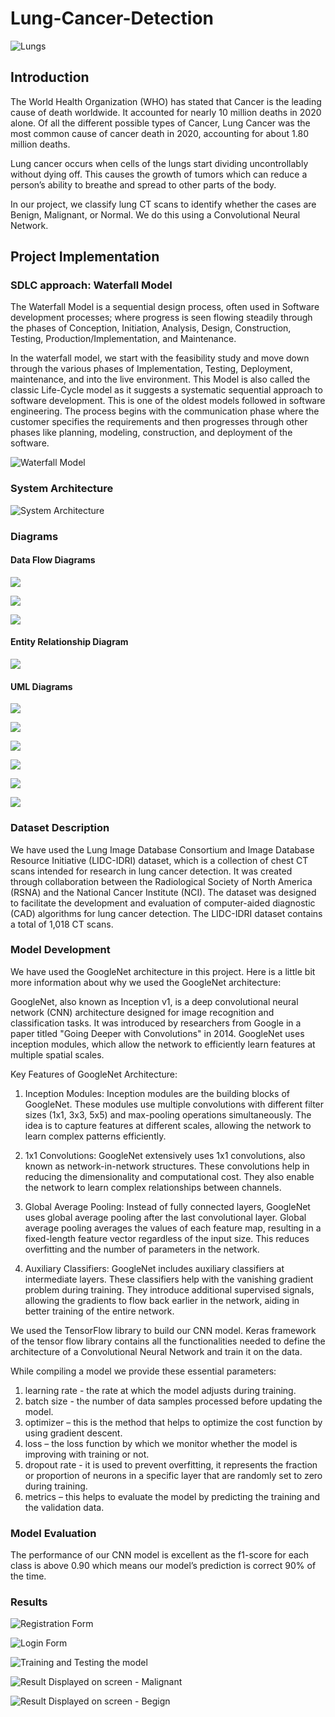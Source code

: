 # Lung-Cancer-Detection 

![Lungs](images/lungs_plant.jpeg)

## Introduction
The World Health Organization (WHO) has stated that Cancer is the leading cause of death worldwide. It accounted for nearly 10 million deaths in 2020 alone. Of all the different possible types of Cancer, Lung Cancer was the most common cause of cancer death in 2020, accounting for about 1.80 million deaths.

Lung cancer occurs when cells of the lungs start dividing uncontrollably without dying off. This causes the growth of tumors which can reduce a person’s ability to breathe and spread to other parts of the body.

In our project, we classify lung CT scans to identify whether the cases are Benign, Malignant, or Normal. We do this using a Convolutional Neural Network. 

## Project Implementation 

### SDLC approach: Waterfall Model 
The Waterfall Model is a sequential design process, often used in Software development processes; where progress is seen flowing steadily through the phases of Conception, Initiation, Analysis, Design, Construction, Testing, Production/Implementation, and Maintenance. 

In the waterfall model, we start with the feasibility study and move down through the various phases of Implementation, Testing, Deployment, maintenance, and into the live environment. This Model is also called the classic Life-Cycle model as it suggests a systematic sequential approach to software development. This is one of the oldest models followed in software
engineering. The process begins with the communication phase where the customer specifies the requirements and then progresses through other phases like planning, modeling, construction, and deployment of the software.

![Waterfall Model](images/waterfall.png)

### System Architecture 

![System Architecture](images/sys_arch.png)

### Diagrams 

#### Data Flow Diagrams

![](images/dfd0.png)

![](images/dfd1.png)

![](images/dfd2.png)

#### Entity Relationship Diagram

![](images/er_diag.png)

#### UML Diagrams

![](images/usecase_diag.png)

![](images/activ_diag.png)

![](images/seq_diag.png)

![](images/class_diag.png)

![](images/component_diag.png)

![](images/deployment_diag.png)

### Dataset Description

We have used the Lung Image Database Consortium and Image Database Resource Initiative (LIDC-IDRI) dataset, which is a collection of chest CT scans intended for research in lung cancer detection. It was created through collaboration between the Radiological Society of North America (RSNA) and the National Cancer Institute (NCI). The dataset was designed to facilitate the development and evaluation of computer-aided diagnostic (CAD) algorithms for lung cancer detection. The LIDC-IDRI dataset contains a total of 1,018 CT scans. 

### Model Development 

We have used the GoogleNet architecture in this project. Here is a little bit more information about why we used the GoogleNet architecture: 

GoogleNet, also known as Inception v1, is a deep convolutional neural network (CNN) architecture designed for image recognition and classification tasks. It was introduced by researchers from Google in a paper titled "Going Deeper with Convolutions" in 2014. GoogleNet uses inception modules, which allow the network to efficiently learn features at multiple spatial scales.

Key Features of GoogleNet Architecture:
1. Inception Modules:
Inception modules are the building blocks of GoogleNet. These modules use multiple convolutions with different filter sizes (1x1, 3x3, 5x5) and max-pooling operations simultaneously. The idea is to capture features at different scales, allowing the network to learn complex patterns efficiently.

2. 1x1 Convolutions:
GoogleNet extensively uses 1x1 convolutions, also known as network-in-network structures. These convolutions help in reducing the dimensionality and computational cost. They also enable the network to learn complex relationships between channels.

3. Global Average Pooling:
Instead of fully connected layers, GoogleNet uses global average pooling after the last convolutional layer. Global average pooling averages the values of each feature map, resulting in a fixed-length feature vector regardless of the input size. This reduces overfitting and the number of parameters in the network.

4. Auxiliary Classifiers:
GoogleNet includes auxiliary classifiers at intermediate layers. These classifiers help with the vanishing gradient problem during training. They introduce additional supervised signals, allowing the gradients to flow back earlier in the network, aiding in better training of the entire network.


We used the TensorFlow library to build our CNN model. Keras framework of the tensor flow library contains all the functionalities needed to define the architecture of a Convolutional Neural Network and train it on the data.

While compiling a model we provide these essential parameters:

1. learning rate - the rate at which the model adjusts during training.
2. batch size - the number of data samples processed before updating the model.
3. optimizer – this is the method that helps to optimize the cost function by using gradient descent.
4. loss – the loss function by which we monitor whether the model is improving with training or not.
5. dropout rate - it is used to prevent overfitting, it represents the fraction or proportion of neurons in a specific layer that are randomly set to zero during training.
6. metrics – this helps to evaluate the model by predicting the training and the validation data.

### Model Evaluation

The performance of our CNN model is excellent as the f1-score for each class is above 0.90 which means our model’s prediction is correct 90% of the time. 

### Results

![Registration Form](images/registration_form.png)

![Login Form](images/login_form.png)

![Training and Testing the model](images/model1.png)

![Result Displayed on screen - Malignant](images/result1.png)

![Result Displayed on screen - Begign](images/result2.png)
